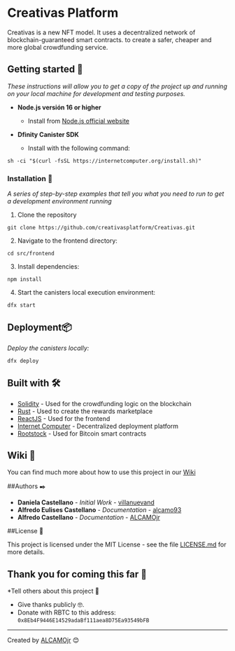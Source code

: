 # Creativas Platform 

Creativas is a new NFT model. It uses a decentralized network of blockchain-guaranteed smart contracts. to create a safer, cheaper and more global crowdfunding service.

## Getting started 🚀

_These instructions will allow you to get a copy of the project up and running on your local machine for development and testing purposes._

* **Node.js versión 16 or higher**
  * Install from [Node.js official website](https://nodejs.org/)

* **Dfinity Canister SDK**
  * Install with the following command:
```
sh -ci "$(curl -fsSL https://internetcomputer.org/install.sh)"
```

### Installation 🔧

_A series of step-by-step examples that tell you what you need to run to get a development environment running_

1. Clone the repository 
```
git clone https://github.com/creativasplatform/Creativas.git
```

2. Navigate to the frontend directory:
```
cd src/frontend
```
3. Install dependencies:
```
npm install
```
4. Start the canisters local execution environment:
```
dfx start
```
## Deployment📦
_Deploy the canisters locally:_
```
dfx deploy
```


## Built with 🛠️

* [Solidity](https://soliditylang.org/) - Used for the crowdfunding logic on the blockchain
* [Rust](https://www.rust-lang.org/) - Used to create the rewards marketplace
* [ReactJS](https://reactjs.org/) - Used for the frontend
* [Internet Computer](https://internetcomputer.org/) - Decentralized deployment platform
* [Rootstock](https://www.rsk.co/) - Used for Bitcoin smart contracts



## Wiki 📖

You can find much more about how to use this project in our [Wiki](https://app.gitbook.com/o/ipfdN1ppy3Q6FZ385v35/s/wdxrMlQW8Wb7HGQXIWxw/)


##Authors ✒️

* **Daniela Castellano** - *Initial Work* - [villanuevand](https://github.com/villanuevand)
* **Alfredo Eulises Castellano** - *Documentation* - [alcamo93](https://github.com/alcamo93)
* **Alfredo Castellano** - *Documentation* - [ALCAMOjr](https://github.com/ALCAMOjr)


##License 📄

This project is licensed under the MIT License - see the file [LICENSE.md](LICENSE.md) for more details.

## Thank you for coming this far 🎁

*Tell others about this project 📢
* Give thanks publicly 🤓.
* Donate with RBTC to this address: `0x8Eb4F9446E14529adaBf111aea8D75Ea93549bFB`



---
Created by [ALCAMOjr](https://github.com/ALCAMOjr) 😊